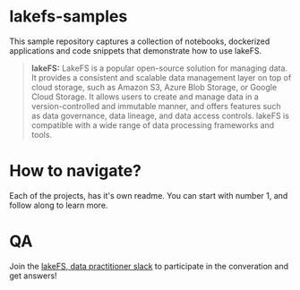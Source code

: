 # lakefs-samples
This sample repository captures a collection of notebooks, dockerized applications and code snippets that demonstrate how to use lakeFS.

> **lakeFS:** LakeFS is a popular open-source solution for managing data. It provides a consistent and scalable data management layer on top of cloud storage, such as Amazon S3, Azure Blob Storage, or Google Cloud Storage. It allows users to create and manage data in a version-controlled and immutable manner, and offers features such as data governance, data lineage, and data access controls. lakeFS is compatible with a wide range of data processing frameworks and tools.


# How to navigate?
Each of the projects, has it's own readme. You can start with number 1, and follow along to learn more.

# QA
Join the [lakeFS, data practitioner slack](https://go.lakefs.io/3iyZLOh) to participate in the converation and get answers! 
